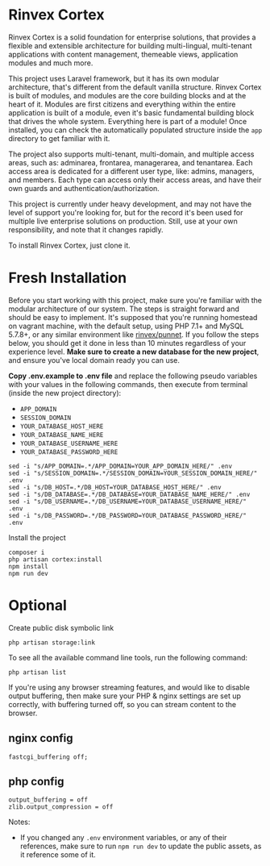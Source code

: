 # Rinvex Cortex

Rinvex Cortex is a solid foundation for enterprise solutions, that provides a flexible and extensible architecture for building multi-lingual, multi-tenant applications with content management, themeable views, application modules and much more.

This project uses Laravel framework, but it has its own modular architecture, that's different from the default vanilla structure. Rinvex Cortex is built of modules, and modules are the core building blocks and at the heart of it. Modules are first citizens and everything within the entire application is built of a module, even it's basic fundamental building block that drives the whole system. Everything here is part of a module! Once installed, you can check the automatically populated structure inside the `app` directory to get familiar with it.

The project also supports multi-tenant, multi-domain, and multiple access areas, such as: adminarea, frontarea, managerarea, and tenantarea. Each access area is dedicated for a different user type, like: admins, managers, and members. Each type can access only their access areas, and have their own guards and authentication/authorization.

This project is currently under heavy development, and may not have the level of support you're looking for, but for the record it's been used for multiple live enterprise solutions on production. Still, use at your own responsibility, and note that it changes rapidly.

To install Rinvex Cortex, just clone it.

# Fresh Installation

Before you start working with this project, make sure you're familiar with the modular architecture of our system. The steps is straight forward and should be easy to implement.
It's supposed that you're running homestead on vagrant machine, with the default setup, using PHP 7.1+ and MySQL 5.7.8+, or any similar environment like [rinvex/punnet](https://github.com/rinvex/punnet).
If you follow the steps below, you should get it done in less than 10 minutes regardless of your experience level.
**Make sure to create a new database for the new project**, and ensure you've local domain ready you can use.

**Copy .env.example to .env file** and replace the following pseudo variables with your values in the following commands, then execute from terminal (inside the new project directory):

- `APP_DOMAIN`
- `SESSION_DOMAIN`
- `YOUR_DATABASE_HOST_HERE`
- `YOUR_DATABASE_NAME_HERE`
- `YOUR_DATABASE_USERNAME_HERE`
- `YOUR_DATABASE_PASSWORD_HERE`

```
sed -i "s/APP_DOMAIN=.*/APP_DOMAIN=YOUR_APP_DOMAIN_HERE/" .env
sed -i "s/SESSION_DOMAIN=.*/SESSION_DOMAIN=YOUR_SESSION_DOMAIN_HERE/" .env
sed -i "s/DB_HOST=.*/DB_HOST=YOUR_DATABASE_HOST_HERE/" .env
sed -i "s/DB_DATABASE=.*/DB_DATABASE=YOUR_DATABASE_NAME_HERE/" .env
sed -i "s/DB_USERNAME=.*/DB_USERNAME=YOUR_DATABASE_USERNAME_HERE/" .env
sed -i "s/DB_PASSWORD=.*/DB_PASSWORD=YOUR_DATABASE_PASSWORD_HERE/" .env
```

Install the project

```
composer i
php artisan cortex:install
npm install
npm run dev
```

# Optional

Create public disk symbolic link

```
php artisan storage:link
```

To see all the available command line tools, run the following command:

```
php artisan list
```

If you're using any browser streaming features, and would like to disable output buffering, then make sure your PHP & nginx settings are set up correctly, with buffering turned off, so you can stream content to the browser.

## nginx config
```
fastcgi_buffering off;
```

## php config
```
output_buffering = off
zlib.output_compression = off
```

Notes:
- If you changed any `.env` environment variables, or any of their references, make sure to run `npm run dev` to update the public assets, as it reference some of it.
